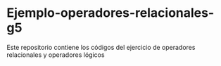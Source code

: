 # Ejemplo-operadores-relacionales-g5
Este repositorio contiene los códigos del ejercicio de operadores relacionales y operadores lógicos 
